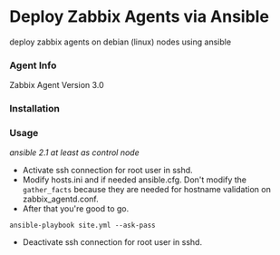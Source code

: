 # Deploy Zabbix Agents via Ansible
deploy zabbix agents on debian (linux) nodes using ansible

### Agent Info

Zabbix Agent Version 3.0

### Installation

### Usage

<i>ansible 2.1 at least as control node</i>

* Activate ssh connection for root user in sshd.
* Modify hosts.ini and if needed ansible.cfg. Don't modify the `gather_facts` because they are needed for hostname validation on zabbix_agentd.conf. 
* After that you're good to go.

```
ansible-playbook site.yml --ask-pass
```

* Deactivate ssh connection for root user in sshd.
